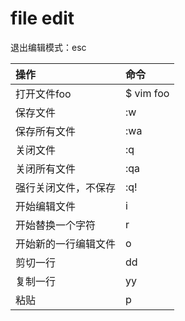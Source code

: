 # file edit

退出编辑模式：esc

|操作|命令|
|:-|:-|
|打开文件foo|$ vim foo|
|保存文件|:w|
|保存所有文件|:wa|
|关闭文件|:q|
|关闭所有文件|:qa|
|强行关闭文件，不保存|:q!|
|开始编辑文件|i|
|开始替换一个字符|r|
|开始新的一行编辑文件|o|
|剪切一行|dd|
|复制一行|yy|
|粘贴|p|
